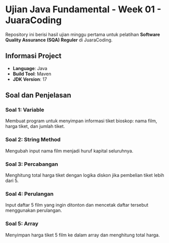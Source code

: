 # Ujian Java Fundamental - Week 01 - JuaraCoding

Repository ini berisi hasil ujian minggu pertama untuk pelatihan **Software Quality Assurance (SQA) Reguler** di JuaraCoding.

## Informasi Project
- **Language**: Java
- **Build Tool**: Maven
- **JDK Version**: 17


## Soal dan Penjelasan

### Soal 1: Variable
Membuat program untuk menyimpan informasi tiket bioskop: nama film, harga tiket, dan jumlah tiket.

### Soal 2: String Method
Mengubah input nama film menjadi huruf kapital seluruhnya.

### Soal 3: Percabangan
Menghitung total harga tiket dengan logika diskon jika pembelian tiket lebih dari 5.

### Soal 4: Perulangan
Input daftar 5 film yang ingin ditonton dan mencetak daftar tersebut menggunakan perulangan.

### Soal 5: Array
Menyimpan harga tiket 5 film ke dalam array dan menghitung total harga.
